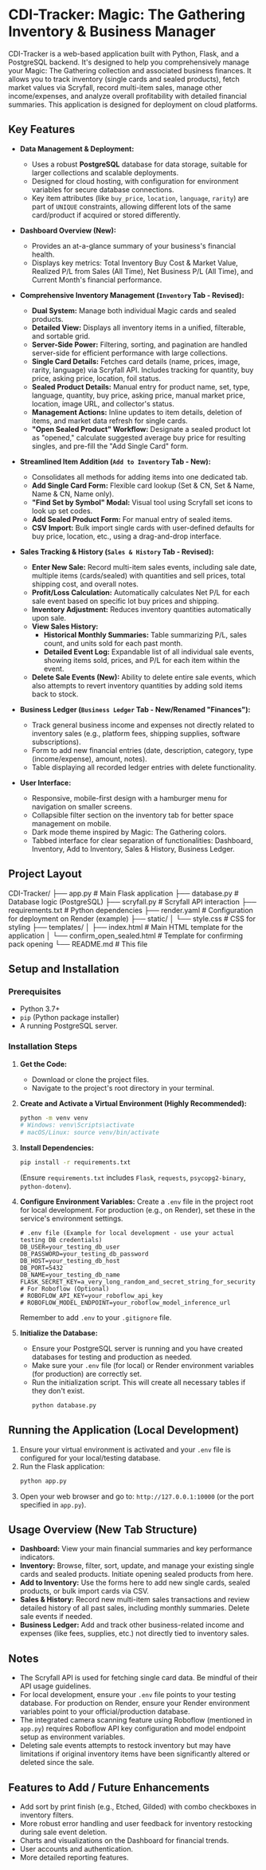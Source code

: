 # CDI-Tracker: Magic: The Gathering Inventory & Business Manager

CDI-Tracker is a web-based application built with Python, Flask, and a PostgreSQL backend. It's designed to help you comprehensively manage your Magic: The Gathering collection and associated business finances. It allows you to track inventory (single cards and sealed products), fetch market values via Scryfall, record multi-item sales, manage other income/expenses, and analyze overall profitability with detailed financial summaries. This application is designed for deployment on cloud platforms.

## Key Features

* **Data Management & Deployment:**
    * Uses a robust **PostgreSQL** database for data storage, suitable for larger collections and scalable deployments.
    * Designed for cloud hosting, with configuration for environment variables for secure database connections.
    * Key item attributes (like `buy_price`, `location`, `language`, `rarity`) are part of `UNIQUE` constraints, allowing different lots of the same card/product if acquired or stored differently.

* **Dashboard Overview (New):**
    * Provides an at-a-glance summary of your business's financial health.
    * Displays key metrics: Total Inventory Buy Cost & Market Value, Realized P/L from Sales (All Time), Net Business P/L (All Time), and Current Month's financial performance.

* **Comprehensive Inventory Management (`Inventory` Tab - Revised):**
    * **Dual System:** Manage both individual Magic cards and sealed products.
    * **Detailed View:** Displays all inventory items in a unified, filterable, and sortable grid.
    * **Server-Side Power:** Filtering, sorting, and pagination are handled server-side for efficient performance with large collections.
    * **Single Card Details:** Fetches card details (name, prices, image, rarity, language) via Scryfall API. Includes tracking for quantity, buy price, asking price, location, foil status.
    * **Sealed Product Details:** Manual entry for product name, set, type, language, quantity, buy price, asking price, manual market price, location, image URL, and collector's status.
    * **Management Actions:** Inline updates to item details, deletion of items, and market data refresh for single cards.
    * **"Open Sealed Product" Workflow:** Designate a sealed product lot as "opened," calculate suggested average buy price for resulting singles, and pre-fill the "Add Single Card" form.

* **Streamlined Item Addition (`Add to Inventory` Tab - New):**
    * Consolidates all methods for adding items into one dedicated tab.
    * **Add Single Card Form:** Flexible card lookup (Set & CN, Set & Name, Name & CN, Name only).
    * **"Find Set by Symbol" Modal:** Visual tool using Scryfall set icons to look up set codes.
    * **Add Sealed Product Form:** For manual entry of sealed items.
    * **CSV Import:** Bulk import single cards with user-defined defaults for buy price, location, etc., using a drag-and-drop interface.

* **Sales Tracking & History (`Sales & History` Tab - Revised):**
    * **Enter New Sale:** Record multi-item sales events, including sale date, multiple items (cards/sealed) with quantities and sell prices, total shipping cost, and overall notes.
    * **Profit/Loss Calculation:** Automatically calculates Net P/L for each sale event based on specific lot buy prices and shipping.
    * **Inventory Adjustment:** Reduces inventory quantities automatically upon sale.
    * **View Sales History:**
        * **Historical Monthly Summaries:** Table summarizing P/L, sales count, and units sold for each past month.
        * **Detailed Event Log:** Expandable list of all individual sale events, showing items sold, prices, and P/L for each item within the event.
    * **Delete Sale Events (New):** Ability to delete entire sale events, which also attempts to revert inventory quantities by adding sold items back to stock.

* **Business Ledger (`Business Ledger` Tab - New/Renamed "Finances"):**
    * Track general business income and expenses not directly related to inventory sales (e.g., platform fees, shipping supplies, software subscriptions).
    * Form to add new financial entries (date, description, category, type (income/expense), amount, notes).
    * Table displaying all recorded ledger entries with delete functionality.

* **User Interface:**
    * Responsive, mobile-first design with a hamburger menu for navigation on smaller screens.
    * Collapsible filter section on the inventory tab for better space management on mobile.
    * Dark mode theme inspired by Magic: The Gathering colors.
    * Tabbed interface for clear separation of functionalities: Dashboard, Inventory, Add to Inventory, Sales & History, Business Ledger.

## Project Layout

CDI-Tracker/
├── app.py                     # Main Flask application
├── database.py                # Database logic (PostgreSQL)
├── scryfall.py                # Scryfall API interaction
├── requirements.txt           # Python dependencies
├── render.yaml                # Configuration for deployment on Render (example)
├── static/
│   └── style.css              # CSS for styling
├── templates/
│   ├── index.html             # Main HTML template for the application
│   └── confirm_open_sealed.html # Template for confirming pack opening
└── README.md                  # This file


## Setup and Installation

### Prerequisites

* Python 3.7+
* `pip` (Python package installer)
* A running PostgreSQL server.

### Installation Steps

1.  **Get the Code:**
    * Download or clone the project files.
    * Navigate to the project's root directory in your terminal.

2.  **Create and Activate a Virtual Environment (Highly Recommended):**
    ```bash
    python -m venv venv
    # Windows: venv\Scripts\activate
    # macOS/Linux: source venv/bin/activate
    ```

3.  **Install Dependencies:**
    ```bash
    pip install -r requirements.txt
    ```
    (Ensure `requirements.txt` includes `Flask`, `requests`, `psycopg2-binary`, `python-dotenv`).

4.  **Configure Environment Variables:**
    Create a `.env` file in the project root for local development. For production (e.g., on Render), set these in the service's environment settings.
    ```dotenv
    # .env file (Example for local development - use your actual testing DB credentials)
    DB_USER=your_testing_db_user
    DB_PASSWORD=your_testing_db_password
    DB_HOST=your_testing_db_host 
    DB_PORT=5432
    DB_NAME=your_testing_db_name
    FLASK_SECRET_KEY=a_very_long_random_and_secret_string_for_security
    # For Roboflow (Optional)
    # ROBOFLOW_API_KEY=your_roboflow_api_key
    # ROBOFLOW_MODEL_ENDPOINT=your_roboflow_model_inference_url
    ```
    Remember to add `.env` to your `.gitignore` file.

5.  **Initialize the Database:**
    * Ensure your PostgreSQL server is running and you have created databases for testing and production as needed.
    * Make sure your `.env` file (for local) or Render environment variables (for production) are correctly set.
    * Run the initialization script. This will create all necessary tables if they don't exist.
        ```bash
        python database.py
        ```

## Running the Application (Local Development)

1.  Ensure your virtual environment is activated and your `.env` file is configured for your local/testing database.
2.  Run the Flask application:
    ```bash
    python app.py
    ```
3.  Open your web browser and go to: `http://127.0.0.1:10000` (or the port specified in `app.py`).

## Usage Overview (New Tab Structure)

* **Dashboard:** View your main financial summaries and key performance indicators.
* **Inventory:** Browse, filter, sort, update, and manage your existing single cards and sealed products. Initiate opening sealed products from here.
* **Add to Inventory:** Use the forms here to add new single cards, sealed products, or bulk import cards via CSV.
* **Sales & History:** Record new multi-item sales transactions and review detailed history of all past sales, including monthly summaries. Delete sale events if needed.
* **Business Ledger:** Add and track other business-related income and expenses (like fees, supplies, etc.) not directly tied to inventory sales.

## Notes

* The Scryfall API is used for fetching single card data. Be mindful of their API usage guidelines.
* For local development, ensure your `.env` file points to your testing database. For production on Render, ensure your Render environment variables point to your official/production database.
* The integrated camera scanning feature using Roboflow (mentioned in `app.py`) requires Roboflow API key configuration and model endpoint setup as environment variables.
* Deleting sale events attempts to restock inventory but may have limitations if original inventory items have been significantly altered or deleted since the sale.

## Features to Add / Future Enhancements

* Add sort by print finish (e.g., Etched, Gilded) with combo checkboxes in inventory filters.
* More robust error handling and user feedback for inventory restocking during sale event deletion.
* Charts and visualizations on the Dashboard for financial trends.
* User accounts and authentication.
* More detailed reporting features.